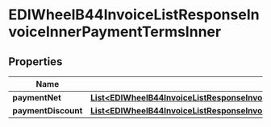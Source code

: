 

# EDIWheelB44InvoiceListResponseInvoiceInnerPaymentTermsInner


## Properties

| Name | Type | Description | Notes |
|------------ | ------------- | ------------- | -------------|
|**paymentNet** | [**List&lt;EDIWheelB44InvoiceListResponseInvoiceInnerPaymentTermsInnerPaymentNetInner&gt;**](EDIWheelB44InvoiceListResponseInvoiceInnerPaymentTermsInnerPaymentNetInner.md) |  |  |
|**paymentDiscount** | [**List&lt;EDIWheelB44InvoiceListResponseInvoiceInnerPaymentTermsInnerPaymentDiscountInner&gt;**](EDIWheelB44InvoiceListResponseInvoiceInnerPaymentTermsInnerPaymentDiscountInner.md) |  |  [optional] |



